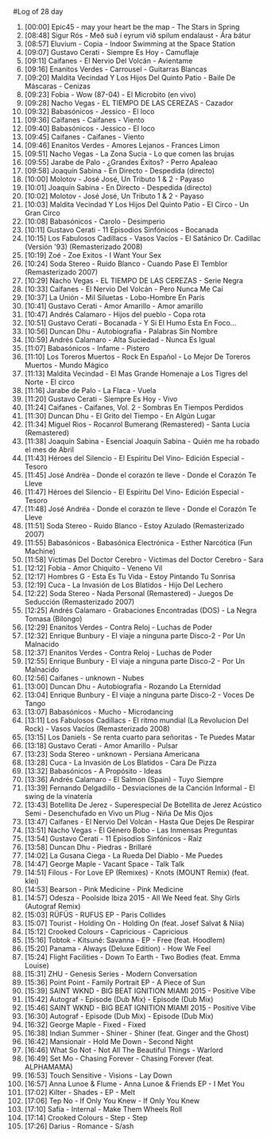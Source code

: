 #Log of 28 day

1. [00:00] Epic45 - may your heart be the map - The Stars in Spring
1. [08:48] Sigur Rós - Með suð í eyrum við spilum endalaust - Ára bátur
1. [08:57] Eluvium - Copia - Indoor Swimming at the Space Station
1. [09:07] Gustavo Cerati - Siempre Es Hoy - Camuflaje
1. [09:11] Caifanes - El Nervio Del Volcán - Avientame
1. [09:16] Enanitos Verdes - Carrousel - Guitarras Blancas
1. [09:20] Maldita Vecindad Y Los Hijos Del Quinto Patio - Baile De Máscaras - Cenizas
1. [09:23] Fobia - Wow (87-04) - El Microbito (en vivo)
1. [09:28] Nacho Vegas - EL TIEMPO DE LAS CEREZAS - Cazador
1. [09:32] Babasónicos - Jessico - El loco
1. [09:36] Caifanes - Caifanes - Viento
1. [09:40] Babasónicos - Jessico - El loco
1. [09:45] Caifanes - Caifanes - Viento
1. [09:46] Enanitos Verdes - Amores Lejanos - Frances Limon
1. [09:51] Nacho Vegas - La Zona Sucia - Lo que comen las brujas
1. [09:55] Jarabe de Palo - ¿Grandes Éxitos? - Perro Apaleao
1. [09:58] Joaquín Sabina - En Directo - Despedida (directo)
1. [10:00] Molotov - José José, Un Tributo 1 & 2 - Payaso
1. [10:01] Joaquín Sabina - En Directo - Despedida (directo)
1. [10:02] Molotov - José José, Un Tributo 1 & 2 - Payaso
1. [10:03] Maldita Vecindad Y Los Hijos Del Quinto Patio - El Circo - Un Gran Circo
1. [10:08] Babasónicos - Carolo - Desimperio
1. [10:11] Gustavo Cerati - 11 Episodios Sinfónicos - Bocanada
1. [10:15] Los Fabulosos Cadillacs - Vasos Vacíos - El Satánico Dr. Cadillac (Versión '93) (Remasterizado 2008)
1. [10:19] Zoé - Zoe Exitos - I Want Your Sex
1. [10:24] Soda Stereo - Ruido Blanco - Cuando Pase El Temblor (Remasterizado 2007)
1. [10:29] Nacho Vegas - EL TIEMPO DE LAS CEREZAS - Serie Negra
1. [10:33] Caifanes - El Nervio Del Volcán - Pero Nunca Me Caí
1. [10:37] La Unión - Mil Siluetas - Lobo-Hombre En París
1. [10:41] Gustavo Cerati - Amor Amarillo - Amor amarillo
1. [10:47] Andrés Calamaro - Hijos del pueblo - Copa rota
1. [10:51] Gustavo Cerati - Bocanada - Y Si El Humo Esta En Foco...
1. [10:56] Duncan Dhu - Autobiografia - Palabras Sin Nombre
1. [10:59] Andrés Calamaro - Alta Suciedad - Nunca Es Igual
1. [11:07] Babasónicos - Infame - Pistero
1. [11:10] Los Toreros Muertos - Rock En Español - Lo Mejor De Toreros Muertos - Mundo Mágico
1. [11:13] Maldita Vecindad - El Mas Grande Homenaje a Los Tigres del Norte - El circo
1. [11:16] Jarabe de Palo - La Flaca - Vuela
1. [11:20] Gustavo Cerati - Siempre Es Hoy - Vivo
1. [11:24] Caifanes - Caifanes, Vol. 2 - Sombras En Tiempos Perdidos
1. [11:30] Duncan Dhu - El Grito del Tiempo - En Algún Lugar
1. [11:34] Miguel Rios - Rocanrol Bumerang (Remastered) - Santa Lucia (Remastered)
1. [11:38] Joaquín Sabina - Esencial Joaquín Sabina - Quién me ha robado el mes de Abril
1. [11:43] Héroes del Silencio - El Espíritu Del Vino- Edición Especial - Tesoro
1. [11:45] José Andrëa - Donde el corazón te lleve - Donde el Corazón Te Lleve
1. [11:47] Héroes del Silencio - El Espíritu Del Vino- Edición Especial - Tesoro
1. [11:48] José Andrëa - Donde el corazón te lleve - Donde el Corazón Te Lleve
1. [11:51] Soda Stereo - Ruido Blanco - Estoy Azulado (Remasterizado 2007)
1. [11:55] Babasónicos - Babasónica Electrónica - Esther Narcótica (Fun Machine)
1. [11:58] Víctimas Del Doctor Cerebro - Víctimas del Doctor Cerebro - Sara
1. [12:12] Fobia - Amor Chiquito - Veneno Vil
1. [12:17] Hombres G - Esta Es Tu Vida - Estoy Pintando Tu Sonrisa
1. [12:19] Cuca - La Invasión de Los Blatidos - Hijo Del Lechero
1. [12:22] Soda Stereo - Nada Personal (Remastered) - Juegos De Seducción (Remasterizado 2007)
1. [12:25] Andrés Calamaro - Grabaciones Encontradas (DOS) - La Negra Tomasa (Bilongo)
1. [12:29] Enanitos Verdes - Contra Reloj - Luchas de Poder
1. [12:32] Enrique Bunbury - El viaje a ninguna parte Disco-2 - Por Un Malnacido
1. [12:37] Enanitos Verdes - Contra Reloj - Luchas de Poder
1. [12:55] Enrique Bunbury - El viaje a ninguna parte Disco-2 - Por Un Malnacido
1. [12:56] Caifanes - unknown - Nubes
1. [13:00] Duncan Dhu - Autobiografia - Rozando La Eternidad
1. [13:04] Enrique Bunbury - El viaje a ninguna parte Disco-2 - Voces De Tango
1. [13:07] Babasónicos - Mucho - Microdancing
1. [13:11] Los Fabulosos Cadillacs - El ritmo mundial (La Revolucion Del Rock) - Vasos Vacíos (Remasterizado 2008)
1. [13:15] Los Daniels - Se renta cuarto para señoritas - Te Puedes Matar
1. [13:18] Gustavo Cerati - Amor Amarillo - Pulsar
1. [13:23] Soda Stereo - unknown - Persiana Americana
1. [13:28] Cuca - La Invasión de Los Blatidos - Cara De Pizza
1. [13:32] Babasónicos - A Propósito - Ideas
1. [13:36] Andrés Calamaro - El Salmon (Spain) - Tuyo Siempre
1. [13:39] Fernando Delgadillo - Desviaciones de la Canción Informal - El swing de la vinatería
1. [13:43] Botellita De Jerez - Superespecial De Botellita de Jerez Acústico Semi - Desenchufado en Vivo un Plug - Niña De Mis Ojos
1. [13:47] Caifanes - El Nervio Del Volcán - Hasta Que Dejes De Respirar
1. [13:51] Nacho Vegas - El Género Bobo - Las Inmensas Preguntas
1. [13:54] Gustavo Cerati - 11 Episodios Sinfónicos - Raíz
1. [13:58] Duncan Dhu - Piedras - Brillaré
1. [14:02] La Gusana Ciega - La Rueda Del Diablo - Me Puedes
1. [14:47] George Maple - Vacant Space - Talk Talk
1. [14:51] Filous - For Love EP (Remixes) - Knots (MOUNT Remix) (feat. klei)
1. [14:53] Bearson - Pink Medicine - Pink Medicine
1. [14:57] Odesza - Poolside Ibiza 2015 - All We Need feat. Shy Girls (Autograf Remix)
1. [15:03] RÜFÜS - RUFUS EP - Paris Collides
1. [15:07] Tourist - Holding On - Holding On (feat. Josef Salvat & Niia)
1. [15:12] Crooked Colours - Capricious - Capricious
1. [15:16] Tobtok - Kitsuné: Savanna - EP - Free (feat. Hoodlem)
1. [15:20] Panama - Always (Deluxe Edition) - How We Feel
1. [15:24] Flight Facilities - Down To Earth - Two Bodies (feat. Emma Louise)
1. [15:31] ZHU - Genesis Series - Modern Conversation
1. [15:36] Point Point - Family Portrait EP - A Piece of Sun
1. [15:39] SAINT WKND - BIG BEAT IGNITION MIAMI 2015 - Positive Vibe
1. [15:42] Autograf - Episode (Dub Mix) - Episode (Dub Mix)
1. [15:46] SAINT WKND - BIG BEAT IGNITION MIAMI 2015 - Positive Vibe
1. [16:30] Autograf - Episode (Dub Mix) - Episode (Dub Mix)
1. [16:32] George Maple - Fixed - Fixed
1. [16:38] Indian Summer - Shiner - Shiner (feat. Ginger and the Ghost)
1. [16:42] Mansionair - Hold Me Down - Second Night
1. [16:46] What So Not - Not All The Beautiful Things - Warlord
1. [16:49] Set Mo - Chasing Forever - Chasing Forever (feat. ALPHAMAMA)
1. [16:53] Touch Sensitive - Visions - Lay Down
1. [16:57] Anna Lunoe & Flume - Anna Lunoe & Friends EP - I Met You
1. [17:02] Kilter - Shades - EP - Melt
1. [17:06] Tep No - If Only You Knew - If Only You Knew
1. [17:10] Safia - Internal - Make Them Wheels Roll
1. [17:14] Crooked Colours - Step - Step
1. [17:26] Darius - Romance - S/ash
